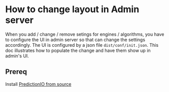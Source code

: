How to change layout in Admin server
====================================

When you add / change / remove setings for engines / algorithms, you have to configure the UI in admin server so that can change the settings accordingly. The UI is configured by a json file `dist/conf/init.json`. This doc illustrates how to populate the change and have them show up in admin's UI.

## Prereq
Install [PredictionIO from source](http://docs.prediction.io/current/installation/install-predictionio-from-source.html)

## 
